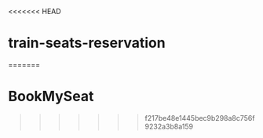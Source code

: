 <<<<<<< HEAD
# train-seats-reservation
=======
# BookMySeat
>>>>>>> f217be48e1445bec9b298a8c756f9232a3b8a159
